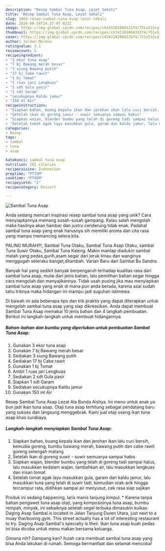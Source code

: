 ```yaml
---
description: "Resep Sambal Tuna Asap, Lezat Sekali"
title: "Resep Sambal Tuna Asap, Lezat Sekali"
slug: 1069-resep-sambal-tuna-asap-lezat-sekali
date: 2020-08-24T14:37:07.022Z
image: https://img-global.cpcdn.com/recipes/c634138100433374/751x532cq70/sambal-tuna-asap-foto-resep-utama.jpg
thumbnail: https://img-global.cpcdn.com/recipes/c634138100433374/751x532cq70/sambal-tuna-asap-foto-resep-utama.jpg
cover: https://img-global.cpcdn.com/recipes/c634138100433374/751x532cq70/sambal-tuna-asap-foto-resep-utama.jpg
author: Jordan Moreno
ratingvalue: 3.1
reviewcount: 5
recipeingredient:
- "3 ekor tuna asap"
- "7 bj Bawang merah besar"
- "3 siung Bawang putih"
- "17 bj Cabe rawit"
- "1 bj Tomat"
- "1 ruas jari Lengkuas"
- "2 sdt Gula pasir"
- "1 sdt Garam"
- "secukupnya Kaldu jamur"
- "150 ml Air"
recipeinstructions:
- "Siapkan bahan, buang kepala ikan dan jerohan ikan lalu cuci bersih, kemudia goreng, bumbu bawang merah, bawang putih dan cabe rawit goreng setengah matang"
- "Setelah ikan di goreng suwir - suwir semuanya sampai habis"
- "Siapkan wajan, blender bumbu yang telah di goreng tadi sampai halus, lalu masukkan kedalam wajan, tambahkan air, lalu masukkan lengkuas dan irisan tomat"
- "Setelah tomat agak layu masukkan gula, garam dan kaldu jamur, lalu masukkan tuna yang telah di suwir tadi, kemudian orak-arik hingga tercampur rata, didihkan sampai air menyusut, cek rasa siap sajikan"
categories:
- Resep
tags:
- sambal
- tuna
- asap

katakunci: sambal tuna asap 
nutrition: 281 calories
recipecuisine: Indonesian
preptime: "PT35M"
cooktime: "PT45M"
recipeyield: "2"
recipecategory: Dessert

---
```



![Sambal Tuna Asap](https://img-global.cpcdn.com/recipes/c634138100433374/751x532cq70/sambal-tuna-asap-foto-resep-utama.jpg)

Anda sedang mencari inspirasi resep sambal tuna asap yang unik? Cara menyiapkannya memang susah-susah gampang. Kalau salah mengolah maka hasilnya akan hambar dan justru cenderung tidak enak. Padahal sambal tuna asap yang enak harusnya sih memiliki aroma dan cita rasa yang mampu memancing selera kita.

PALING MURAH!!!, Sambal Tuna Otaku, Sambal Tuna Asap Otaku, sambal Tuna Suwir Otaku, Sambal Tuna Kaleng. Makin mantap diadukin sambal matah yang pedas,gurih,asam segar dari jeruk limau dan wanginya menggugah seleraku banget,ditambah. Varian Baru dari Sambal Bu Sandra.

Banyak hal yang sedikit banyak berpengaruh terhadap kualitas rasa dari sambal tuna asap, mulai dari jenis bahan, lalu pemilihan bahan segar hingga cara mengolah dan menyajikannya. Tidak usah pusing jika mau menyiapkan sambal tuna asap yang enak di mana pun anda berada, karena asal sudah tahu triknya maka hidangan ini mampu jadi suguhan istimewa.


Di bawah ini ada beberapa tips dan trik praktis yang dapat diterapkan untuk mengolah sambal tuna asap yang siap dikreasikan. Anda dapat membuat Sambal Tuna Asap memakai 10 jenis bahan dan 4 langkah pembuatan. Berikut ini langkah-langkah untuk membuat hidangannya.

<!--inarticleads1-->

##### Bahan-bahan dan bumbu yang diperlukan untuk pembuatan Sambal Tuna Asap:

1. Gunakan 3 ekor tuna asap
1. Gunakan 7 bj Bawang merah besar
1. Sediakan 3 siung Bawang putih
1. Sediakan 17 bj Cabe rawit
1. Gunakan 1 bj Tomat
1. Ambil 1 ruas jari Lengkuas
1. Sediakan 2 sdt Gula pasir
1. Siapkan 1 sdt Garam
1. Sediakan secukupnya Kaldu jamur
1. Gunakan 150 ml Air


Resep Sambal Tuna Asap Lezat Ala Bunda Aishya. Ini menu untuk anak ya bun jadi ikan tuna asap. Otaji tuna asap terhitung sebagai pendatang baru yang sukses dan langsung menggebrak. Kami jual otaji oseng ikan tuna asap khas surabaya. 

<!--inarticleads2-->

##### Langkah-langkah menyiapkan Sambal Tuna Asap:

1. Siapkan bahan, buang kepala ikan dan jerohan ikan lalu cuci bersih, kemudia goreng, bumbu bawang merah, bawang putih dan cabe rawit goreng setengah matang
1. Setelah ikan di goreng suwir - suwir semuanya sampai habis
1. Siapkan wajan, blender bumbu yang telah di goreng tadi sampai halus, lalu masukkan kedalam wajan, tambahkan air, lalu masukkan lengkuas dan irisan tomat
1. Setelah tomat agak layu masukkan gula, garam dan kaldu jamur, lalu masukkan tuna yang telah di suwir tadi, kemudian orak-arik hingga tercampur rata, didihkan sampai air menyusut, cek rasa siap sajikan


Produk ini sedang happening, laris manis tanjung kimpul. * Karena tanpa bahan pengawet tuna asap otaji, yang komposisinya tuna asap, bumbu rempah, minyak, ini sebaiknya setelah segel terbuka dimasukin kulkas. Daging Asap Sambal is located in Jalan Tanjung Duren Utara, just next to a muay thai/boxing gym. This street actually has a lot of interesting restaurant to try. Daging Asap Sambal&#39;s specialty is their. Ikan tuna asap kuah pedas ini bisa dicoba untuk menu makan bersama keluarga. 

Gimana nih? Gampang kan? Itulah cara membuat sambal tuna asap yang bisa Anda lakukan di rumah. Semoga bermanfaat dan selamat mencoba!

